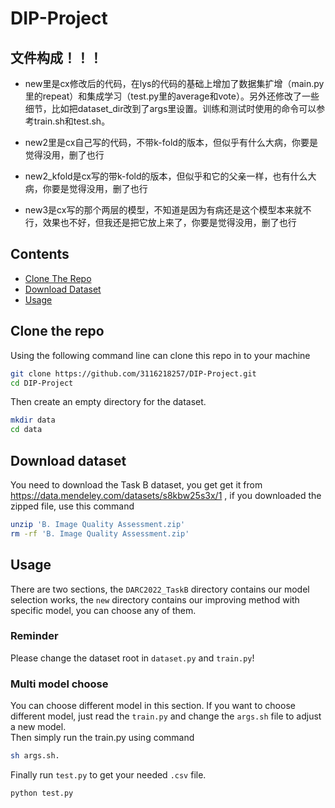 # DIP-Project

## 文件构成！！！

- new里是cx修改后的代码，在lys的代码的基础上增加了数据集扩增（main.py 里的repeat）和集成学习（test.py里的average和vote）。另外还修改了一些细节，比如把dataset_dir改到了args里设置。训练和测试时使用的命令可以参考train.sh和test.sh。

- new2里是cx自己写的代码，不带k-fold的版本，但似乎有什么大病，你要是觉得没用，删了也行

- new2_kfold是cx写的带k-fold的版本，但似乎和它的父亲一样，也有什么大病，你要是觉得没用，删了也行

- new3是cx写的那个两层的模型，不知道是因为有病还是这个模型本来就不行，效果也不好，但我还是把它放上来了，你要是觉得没用，删了也行

## Contents
- [Clone The Repo](#clone-the-repo)
- [Download Dataset](#download-dataset)
- [Usage](#usage)
## Clone the repo
Using the following command line can clone this repo in to your machine<br>
```bash 
git clone https://github.com/3116218257/DIP-Project.git
cd DIP-Project
```
Then create an empty directory for the dataset.
```bash
mkdir data
cd data
```

## Download dataset
You need to download the Task B dataset, you get get it from https://data.mendeley.com/datasets/s8kbw25s3x/1 , if you downloaded the zipped file, use this command
```bash
unzip 'B. Image Quality Assessment.zip'
rm -rf 'B. Image Quality Assessment.zip'
```

## Usage
There are two sections, the ```DARC2022_TaskB``` directory contains our model selection works, the ```new``` directory contains our improving method with specific model, you can choose any of them.
### Reminder
Please change the dataset root in ```dataset.py``` and ```train.py```!

### Multi model choose
You can choose different model in this section. If you want to choose different model, just read the ```train.py``` and change the ```args.sh``` file to adjust a new model.<br>
Then simply run the train.py using command<br>
```bash
sh args.sh.
```
Finally run ```test.py``` to get your needed ```.csv``` file.<br>
```bash
python test.py
```



